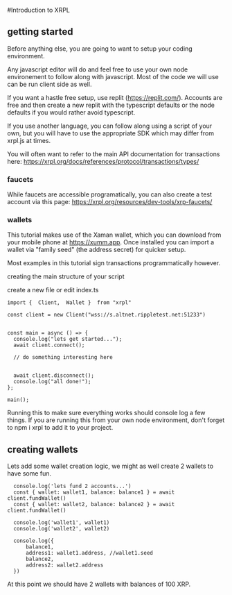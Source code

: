 #Introduction to XRPL

## getting started

Before anything else, you are going to want to setup your coding environment.

Any javascript editor will do and feel free to use your own node environement to follow along with javascript. Most of the code we will use can be run client side as well.

If you want a hastle free setup, use replit (https://replit.com/). Accounts are free and then create a new replit with the typescript defaults or the node defaults if you would rather avoid typescript.

If you use another language, you can follow along using a script of your own, but you will have to use the appropriate SDK which may differ from xrpl.js at times.

You will often want to refer to the main API documentation for transactions here: https://xrpl.org/docs/references/protocol/transactions/types/

### faucets

While faucets are accessible programatically, you can also create a test account via this page: https://xrpl.org/resources/dev-tools/xrp-faucets/

### wallets

This tutorial makes use of the Xaman wallet, which you can download from your mobile phone at https://xumm.app. Once installed you can import a wallet via "family seed" (the address secret) for quicker setup.

Most examples in this tutorial sign transactions programmatically however.

creating the main structure of your script

create a new file or edit index.ts

```
import {  Client,  Wallet }  from "xrpl" 

const client = new Client("wss://s.altnet.rippletest.net:51233")


const main = async () => {
  console.log("lets get started...");
  await client.connect();

  // do something interesting here


  await client.disconnect();
  console.log("all done!");
};

main();
```

Running this to make sure everything works should console log a few things. If you are running this from your own node environment, don't forget to npm i xrpl to add it to your project.

## creating wallets

Lets add some wallet creation logic, we might as well create 2 wallets to have some fun.

```
  console.log('lets fund 2 accounts...')
  const { wallet: wallet1, balance: balance1 } = await client.fundWallet()
  const { wallet: wallet2, balance: balance2 } = await client.fundWallet()
  
  console.log('wallet1', wallet1)
  console.log('wallet2', wallet2)
  
  console.log({ 
      balance1, 
      address1: wallet1.address, //wallet1.seed
      balance2, 
      address2: wallet2.address 
  })
```

At this point we should have 2 wallets with balances of 100 XRP.


